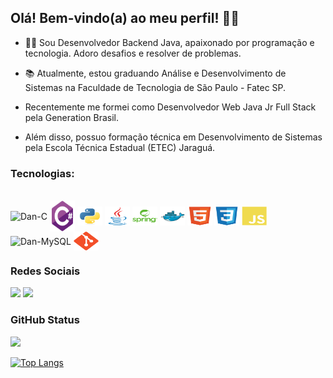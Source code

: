 ## Olá! Bem-vindo(a) ao meu perfil! 👋😄

- 👨‍💻 Sou Desenvolvedor Backend Java, apaixonado por programação e tecnologia. Adoro desafios e resolver de problemas. 

- 📚 Atualmente, estou graduando Análise e Desenvolvimento de Sistemas na Faculdade de Tecnologia de São Paulo - Fatec SP. 

- Recentemente me formei como Desenvolvedor Web Java Jr Full Stack pela Generation Brasil.

- Além disso, possuo formação técnica em Desenvolvimento de Sistemas pela Escola Técnica Estadual (ETEC) Jaraguá.

### Tecnologias:

<div style="display: inline_block"><br>
  
   <img align="center" alt="Dan-C" height="50" width="40" src="https://cdn.jsdelivr.net/gh/devicons/devicon/icons/c/c-original.svg" />
  <img align="center" alt="Dan-Csharp" height="50" width="40" src="https://raw.githubusercontent.com/devicons/devicon/master/icons/csharp/csharp-original.svg"> 
  <img align="center" alt="Dan-Python" height="30" width="40" src="https://raw.githubusercontent.com/devicons/devicon/master/icons/python/python-original.svg">
  <img align="center" alt= "Dan-Java"height="30" width="40" src="https://github.com/devicons/devicon/blob/master/icons/java/java-original.svg">
  <img align="center" alt="Dan-Spring" height="30" width="40" src="https://github.com/devicons/devicon/blob/master/icons/spring/spring-original-wordmark.svg">
  <img align="center" alt="Dan-Docker" height="30" width="40" src="https://github.com/devicons/devicon/blob/master/icons/docker/docker-original.svg">
  <img align="center" alt="Dan-HTML" height="30" width="40" src="https://raw.githubusercontent.com/devicons/devicon/master/icons/html5/html5-original.svg">
  <img align="center" alt="Dan-CSS" height="30" width="40" src="https://raw.githubusercontent.com/devicons/devicon/master/icons/css3/css3-original.svg">
  <img align="center" alt="Dan-Js" height="30" width="40" src="https://raw.githubusercontent.com/devicons/devicon/master/icons/javascript/javascript-plain.svg">
  <img  align="center" alt="Dan-MySQL" height="60" width="60" src="https://cdn.jsdelivr.net/gh/devicons/devicon/icons/mysql/mysql-original-wordmark.svg" />
  <img align= "center" alt="Dan-Git" height="30" width="40" src="https://github.com/devicons/devicon/blob/master/icons/git/git-original.svg">
</div>
  
### Redes Sociais
<a href = "mailto:danielmarcionilo2002@gmail.com"><img src="https://img.shields.io/badge/-Gmail-%23333?style=for-the-badge&logo=gmail&logoColor=white" target="_blank"></a>
  <a href="https://www.linkedin.com/in/daniel-marcionilo" target="_blank"><img src="https://img.shields.io/badge/-LinkedIn-%230077B5?style=for-the-badge&logo=linkedin&logoColor=white" target="_blank"></a> 

### GitHub Status

 <a href="https://github.com/daniel-marcionilo">
 <img height="210em" src="https://github-readme-stats.vercel.app/api?username=daniel-marcionilo&show_icons=true&theme=blue-green&include_all_commits=true&count_private=true"/>

![Top Langs](https://github-readme-stats.vercel.app/api/top-langs/?username=Daniel-Marcionilo&show_icons=true&theme=blue-green)



